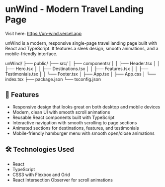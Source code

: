 # unWind - Modern Travel Landing Page

Visit here: https://un-wind.vercel.app

unWind is a modern, responsive single-page travel landing page built with React and TypeScript. It features a sleek design, smooth animations, and a mobile-friendly interface.

unWind/
├── public/
├── src/
│   ├── components/
│   │   ├── Header.tsx
│   │   ├── Hero.tsx
│   │   ├── Destinations.tsx
│   │   ├── Features.tsx
│   │   ├── Testimonials.tsx
│   │   └── Footer.tsx
│   ├── App.tsx
│   ├── App.css
│   └── index.tsx
├── package.json
└── tsconfig.json

## 🌟 Features

- Responsive design that looks great on both desktop and mobile devices
- Modern, clean UI with smooth scroll animations
- Reusable React components built with TypeScript
- Interactive navigation with smooth scrolling to page sections
- Animated sections for destinations, features, and testimonials
- Mobile-friendly hamburger menu with smooth open/close animations

## 🛠️ Technologies Used

- React
- TypeScript
- CSS3 with Flexbox and Grid
- React Intersection Observer for scroll animations


